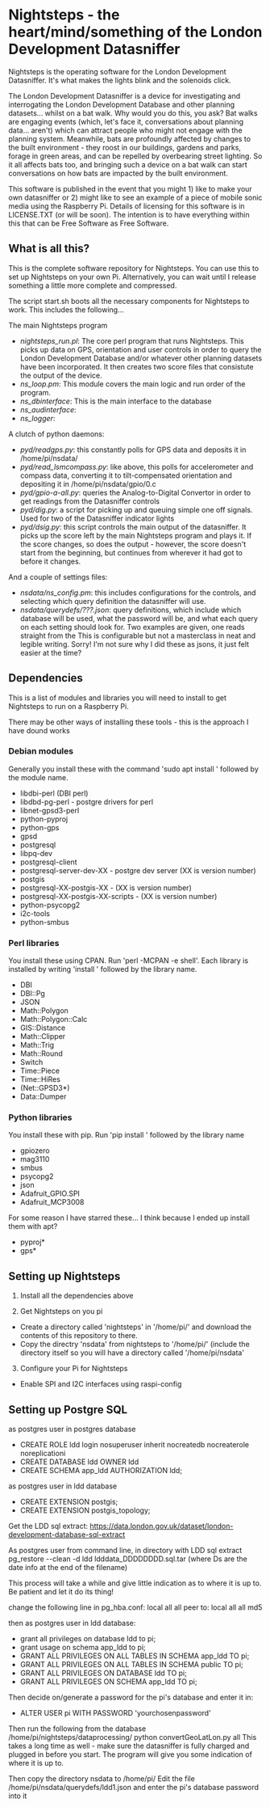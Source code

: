 # Nightsteps - the heart/mind/something of the London Development Datasniffer

Nightsteps is the operating software for the London Development Datasniffer. It's what makes the lights blink and the solenoids click.

The London Development Datasniffer is a device for investigating and interrogating the London Development Database and other
planning datasets... whilst on a bat walk. Why would you do this, you ask? Bat walks are engaging events (which, let's face 
it, conversations about planning data... aren't) which can attract people who might not engage with the planning system.
Meanwhile, bats are profoundly affected by changes to the built environment - they roost in our buildings, gardens and parks,
forage in green areas, and can be repelled by overbearing street lighting. So it all affects bats too, and bringing such
a device on a bat walk can start conversations on how bats are impacted by the built environment.

This software is published in the event that you might 1) like to make your own datasniffer or 2) might like to see an 
example of a piece of mobile sonic media using the Raspberry Pi. Details of licensing for this software is in LICENSE.TXT
(or will be soon). The intention is to have everything within this that can be Free Software as Free Software.

## What is all this?

This is the complete software repository for Nightsteps. You can use this to set up Nightsteps on your own Pi. Alternatively,
you can wait until I release something a little more complete and compressed.

The script start.sh boots all the necessary components for Nightsteps to work. This includes the following...

The main Nightsteps program

* *nightsteps_run.pl*: The core perl program that runs Nightsteps. This picks up data on GPS, orientation and user controls
in order to query the London Development Database and/or whatever other planning datasets have been incorporated. It then creates
two score files that consistute the output of the device.
* *ns_loop.pm*: This module covers the main logic and run order of the program.
* *ns_dbinterface*: This is the main interface to the database
* *ns_audinterface*:
* *ns_logger*:

A clutch of python daemons:

* *pyd/readgps.py*: this constantly polls for GPS data and deposits it in /home/pi/nsdata/
* *pyd/read_lsmcompass.py*: like above, this polls for accelerometer and compass data, converting it to tilt-compensated orientation and 
depositing it in /home/pi/nsdata/gpio/0.c
* *pyd/gpio-a-all.py*: queries the Analog-to-Digital Convertor in order to get readings from the Datasniffer controls
* *pyd/dig.py*: a script for picking up and queuing simple one off signals. Used for two of the Datasniffer indicator lights
* *pyd/dsig.py*: this script controls the main output of the datasniffer. It picks up the score left by the main Nightsteps program and 
plays it. If the score changes, so does the output - however, the score doesn't start from the beginning, but continues from wherever
it had got to before it changes.

And a couple of settings files:

* *nsdata/ns_config.pm*: this includes configurations for the controls, and selecting which query definition the datasniffer will use.
* *nsdata/querydefs/???.json*: query definitions, which include which database will be used, what the password will be, and what each query on each setting
should look for. Two examples are given, one reads straight from the This is configurable but not a masterclass in neat and legible writing. Sorry! I'm not
sure why I did these as jsons, it just felt easier at the time?


## Dependencies

This is a list of modules and libraries you will need to install to get Nightsteps to run on a Raspberry Pi.

There may be other ways of installing these tools - this is the approach I have dound works

### Debian modules

Generally you install these with the command 'sudo apt install ' followed by the module name.

* libdbi-perl (DBI perl)
* libdbd-pg-perl - postgre drivers for perl
* libnet-gpsd3-perl
* python-pyproj
* python-gps
* gpsd
* postgresql 
* libpq-dev 
* postgresql-client
* postgresql-server-dev-XX - postgre dev server (XX is version number)
* postgis
* postgresql-XX-postgis-XX  - (XX is version number)
* postgresql-XX-postgis-XX-scripts  - (XX is version number)
* python-psycopg2
* i2c-tools
* python-smbus

### Perl libraries

You install these using CPAN. Run 'perl -MCPAN -e shell'. Each library is installed by writing 'install ' followed by the library name.

* DBI
* DBI::Pg
* JSON
* Math::Polygon
* Math::Polygon::Calc
* GIS::Distance
* Math::Clipper
* Math::Trig
* Math::Round
* Switch
* Time::Piece
* Time::HiRes
* \(Net::GPSD3\*\)
* Data::Dumper

### Python libraries

You install these with pip. Run 'pip install ' followed by the library name

* gpiozero
* mag3110
* smbus
* psycopg2
* json
* Adafruit\_GPIO.SPI
* Adafruit\_MCP3008

For some reason I have starred these... I think because I ended up install them with apt?

* pyproj\*
* gps\*

## Setting up Nightsteps

1) Install all the dependencies above

2) Get Nightsteps on you pi

* Create a directory called 'nightsteps' in '/home/pi/' and download the contents of this repository to there.
* Copy the directry 'nsdata' from nightsteps to '/home/pi/' (include the directory itself so you will have a directory
called '/home/pi/nsdata'

3) Configure your Pi for Nightsteps
* Enable SPI and I2C interfaces using raspi-config



## Setting up Postgre SQL

as postgres user in postgres database
* CREATE ROLE ldd login nosuperuser inherit nocreatedb nocreaterole noreplicationi
* CREATE DATABASE ldd OWNER ldd
* CREATE SCHEMA app\_ldd AUTHORIZATION ldd;

as postgres user in ldd database
* CREATE EXTENSION postgis;
* CREATE EXTENSION postgis\_topology;

Get the LDD sql extract: https://data.london.gov.uk/dataset/london-development-database-sql-extract

As postgres user from command line, in directory with LDD sql extract
pg\_restore --clean -d ldd ldddata\_DDDDDDDD.sql.tar (where Ds are the date info at the end of the filename)

This process will take a while and give little indication as to where it is up to. Be patient and let it do its thing!

change the following line in pg\_hba.conf:
local   all    all     peer
to:
local   all    all     md5

then as postgres user in ldd database:
* grant all privileges on database ldd to pi;
* grant usage on schema app\_ldd to pi;
* GRANT ALL PRIVILEGES ON ALL TABLES IN SCHEMA app\_ldd TO pi;
* GRANT ALL PRIVILEGES ON ALL TABLES IN SCHEMA public TO pi;
* GRANT ALL PRIVILEGES ON DATABASE ldd TO pi;
* GRANT ALL PRIVILEGES ON SCHEMA app\_ldd TO pi;

Then decide on/generate a password for the pi's database and enter it in:

* ALTER USER pi WITH PASSWORD 'yourchosenpassword'

Then run the following from the database /home/pi/nightsteps/dataprocessing/
python convertGeoLatLon.py all
This takes a long time as well - make sure the datasniffer is fully charged and plugged in before you start. 
The program will give you some indication of where it is up to.

Then copy the directory nsdata to /home/pi/
Edit the file /home/pi/nsdata/querydefs/ldd1.json and enter the pi's database password into it
